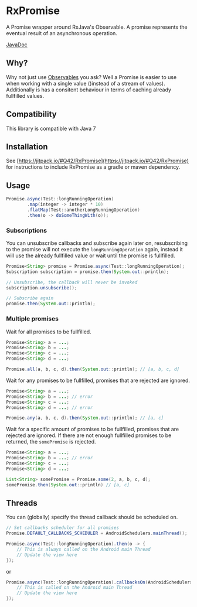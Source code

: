 # RxPromise
A Promise wrapper around RxJava's Observable. A promise represents the eventual result of an asynchronous operation.

[JavaDoc](https://jitpack.io/com/github/Q42/RxPromise/1.0/javadoc/)

## Why?
Why not just use [Observables](http://reactivex.io/RxJava/javadoc/rx/Observable.html) you ask? Well a Promise is easier to use when working with a single value ()instead of a stream of values). Additionally is has a consitent behaviour in terms of caching already fullfilled values.

## Compatibility
This library is compatible with Java 7

## Installation
See [https://jitpack.io/#Q42/RxPromise](https://jitpack.io/#Q42/RxPromise) for instructions to include RxPromise as a gradle or maven dependency.

## Usage

```java
Promise.async(Test::longRunningOperation)
        .map(integer -> integer * 10)
        .flatMap(Test::anotherLongRunningOperation)
        .then(o -> doSomeThingWith(o));
````

### Subscriptions
You can unsubscribe callbacks and subscribe again later on, resubscribing to the promise will not execute the `longRunningOperation` again, instead it will use the already fullfilled value or wait until the promise is fullfilled.

```java
Promise<String> promise = Promise.async(Test::longRunningOperation);
Subscription subscription = promise.then(System.out::println);

// Unsubscribe, the callback will never be invoked
subscription.unsubscribe();

// Subscribe again
promise.then(System.out::println);
```

### Multiple promises

Wait for all promises to be fullfilled.
```java
Promise<String> a = ...;
Promise<String> b = ...;
Promise<String> c = ...;
Promise<String> d = ...;

Promise.all(a, b, c, d).then(System.out::println); // [a, b, c, d]
```

Wait for any promises to be fullfilled, promises that are rejected are ignored.
```java
Promise<String> a = ...;
Promise<String> b = ...; // error
Promise<String> c = ...;
Promise<String> d = ...; // error

Promise.any(a, b, c, d).then(System.out::println); // [a, c]
```

Wait for a specific amount of promises to be fullfilled, promises that are rejected are ignored. If there are not enough fullfilled promises to be returned, the `somePromise` is rejected.
```java
Promise<String> a = ...;
Promise<String> b = ...; // error
Promise<String> c = ...;
Promise<String> d = ...;

List<String> somePromise = Promise.some(2, a, b, c, d);
somePromise.then(System.out::println) // [a, c]
```

## Threads
You can (globally) specify the thread callback should be scheduled on.
```java
// Set callbacks scheduler for all promises
Promise.DEFAULT_CALLBACKS_SCHEDULER = AndroidSchedulers.mainThread();

Promise.async(Test::longRunningOperation).then(o -> {
    // This is always called on the Android main Thread
    // Update the view here
});
```
or
```java
Promise.async(Test::longRunningOperation).callbacksOn(AndroidSchedulers.mainThread()).then(o -> {
    // This is called on the Android main Thread
    // Update the view here
});
```

